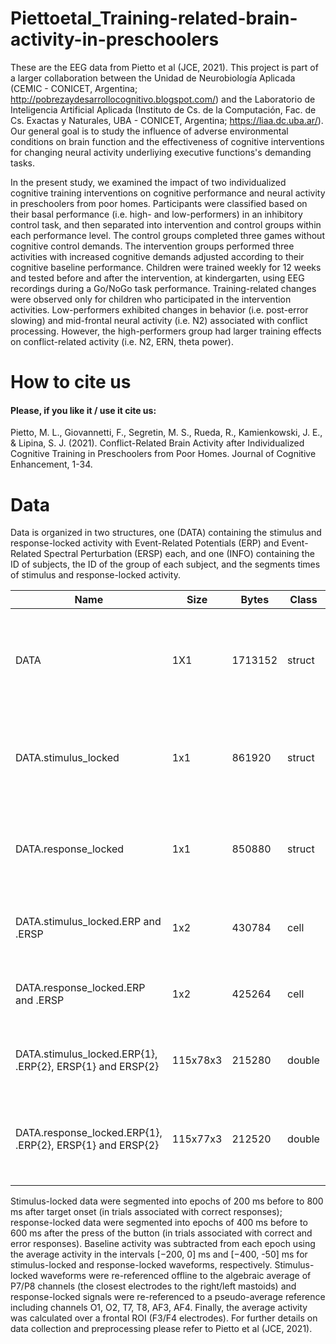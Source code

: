 # Piettoetal_Training-related-brain-activity-in-preschoolers
These are the EEG data from Pietto et al (JCE, 2021). This project is part of a larger collaboration between the Unidad de Neurobiología Aplicada (CEMIC - CONICET, Argentina; http://pobrezaydesarrollocognitivo.blogspot.com/) and the Laboratorio de Inteligencia Artificial Aplicada (Instituto de Cs. de la Computación, Fac. de Cs. Exactas y Naturales, UBA - CONICET, Argentina; https://liaa.dc.uba.ar/). Our general goal is to study the influence of adverse environmental conditions on brain function and the effectiveness of cognitive interventions for changing neural activity underliying executive functions's demanding tasks.

In the present study, we examined the impact of two individualized cognitive training interventions on cognitive performance and neural activity in preschoolers from poor homes. Participants were classified based on their basal performance (i.e. high- and low-performers) in an inhibitory control task, and then separated into intervention and control groups within each performance level. The control groups completed three games without cognitive control demands. The intervention groups performed three activities with increased cognitive demands adjusted according to their cognitive baseline performance. Children were trained weekly for 12 weeks and tested before and after the intervention, at kindergarten, using EEG recordings during a Go/NoGo task performance. Training-related changes were observed only for children who participated in the intervention activities. Low-performers exhibited changes in behavior (i.e. post-error slowing) and mid-frontal neural activity (i.e. N2) associated with conflict processing. However, the high-performers group had larger training effects on conflict-related activity (i.e. N2, ERN, theta power).

# How to cite us
#### Please, if you like it / use it cite us:
Pietto, M. L., Giovannetti, F., Segretin, M. S., Rueda, R., Kamienkowski, J. E., & Lipina, S. J. (2021). Conflict-Related Brain Activity after Individualized Cognitive Training in Preschoolers from Poor Homes. Journal of Cognitive Enhancement, 1-34.

# Data
Data is organized in two structures, one (DATA) containing the stimulus and response-locked activity with Event-Related Potentials (ERP) and Event-Related Spectral Perturbation (ERSP) each, and one (INFO) containing the ID of subjects, the ID of the group of each subject, and the segments times of stimulus and response-locked activity.

|Name 	                                                   | Size 	  | Bytes   | Class  |	Description|
|----------------------------------------------------------|--------------------|--------|-------------|--------------------------------------------------------------
|DATA                                                      | 1X1      | 1713152 | struct |  Stimulus_locked: activity anchored to Go and NoGo stimuli. Response_locked: activity anchored to Correct and Error responses.|
|DATA.stimulus_locked                                      | 1x1      | 861920  | struct |  ERP: Event-Related Potential. ERSP: Event-Related Spectral Perturbation (Theta frequency band).|
|DATA.response_locked                                      | 1x1      | 850880  | struct |  ERP: Event-Related Potential. ERSP: Event-Related Spectral Perturbation (Theta frequency band).|
|DATA.stimulus_locked.ERP and .ERSP                        | 1x2      | 430784  | cell   |  Cell n1: pre-intervention session. Cell n2: post-intervention session.|
|DATA.response_locked.ERP and .ERSP                        | 1x2      | 425264  | cell   |  Cell n1: pre-intervention session. Cell n2: post-intervention session.|
|DATA.stimulus_locked.ERP{1}, .ERP{2}, ERSP{1} and ERSP{2} | 115x78x3 | 215280  | double |  Samples, Subjects, Correct trials: 1- Go; 2- NoGo; 3- NoGo minus Go.|
|DATA.response_locked.ERP{1}, .ERP{2}, ERSP{1} and ERSP{2} | 115x77x3 | 212520  | double |  Samples, Subjects, Responses: 1- Correct Go; 2- Error NoGo; 3- Error minus Correct.|

Stimulus-locked data were segmented into epochs of 200 ms before to 800 ms after target onset (in trials associated with correct responses); response-locked data were segmented into epochs of 400 ms before to 600 ms after the press of the button (in trials associated with correct and error responses). Baseline activity was subtracted from each epoch using the average activity in the intervals [−200, 0] ms and [−400, -50] ms for stimulus-locked and response-locked waveforms, respectively.  Stimulus-locked waveforms were re-referenced offline to the algebraic average of P7/P8 channels (the closest electrodes to the right/left mastoids) and response-locked signals were re-referenced to a pseudo-average reference including channels O1, O2, T7, T8, AF3, AF4. Finally, the average activity was calculated over a frontal ROI (F3/F4 electrodes). For further details on data collection and preprocessing please refer to Pietto et al (JCE, 2021).
